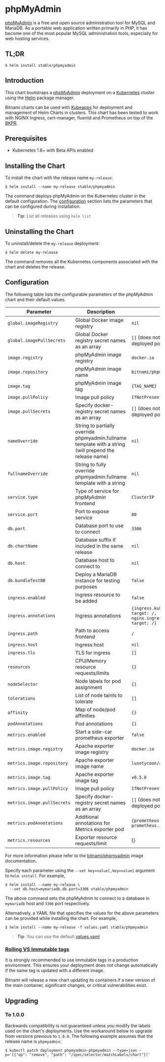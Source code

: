 # phpMyAdmin

[phpMyAdmin](https://www.phpmyadmin.net/) is a free and open source administration tool for MySQL and MariaDB. As a portable web application written primarily in PHP, it has become one of the most popular MySQL administration tools, especially for web hosting services.

## TL;DR

```console
$ helm install stable/phpmyadmin
```

## Introduction

This chart bootstraps a [phpMyAdmin](https://github.com/bitnami/bitnami-docker-phpmyadmin) deployment on a [Kubernetes](http://kubernetes.io) cluster using the [Helm](https://helm.sh) package manager.

Bitnami charts can be used with [Kubeapps](https://kubeapps.com/) for deployment and management of Helm Charts in clusters. This chart has been tested to work with NGINX Ingress, cert-manager, fluentd and Prometheus on top of the [BKPR](https://kubeprod.io/).

## Prerequisites

- Kubernetes 1.8+ with Beta APIs enabled

## Installing the Chart

To install the chart with the release name `my-release`:

```console
$ helm install --name my-release stable/phpmyadmin
```

The command deploys phpMyAdmin on the Kubernetes cluster in the default configuration. The [configuration](#configuration) section lists the parameters that can be configured during installation.

> **Tip**: List all releases using `helm list`

## Uninstalling the Chart

To uninstall/delete the `my-release` deployment:

```console
$ helm delete my-release
```

The command removes all the Kubernetes components associated with the chart and deletes the release.

## Configuration

The following table lists the configurable parameters of the phpMyAdmin chart and their default values.

|         Parameter           |               Description                         |                         Default                         |
|-----------------------------|---------------------------------------------------|---------------------------------------------------------|
| `global.imageRegistry`      | Global Docker image registry                      | `nil`                                                   |
| `global.imagePullSecrets`   | Global Docker registry secret names as an array   | `[]` (does not add image pull secrets to deployed pods) |
| `image.registry`            | phpMyAdmin image registry                         | `docker.io`                                             |
| `image.repository`          | phpMyAdmin image name                             | `bitnami/phpmyadmin`                                    |
| `image.tag`                 | phpMyAdmin image tag                              | `{TAG_NAME}`                                            |
| `image.pullPolicy`          | Image pull policy                                 | `IfNotPresent`                                          |
| `image.pullSecrets`         | Specify docker-registry secret names as an array  | `[]` (does not add image pull secrets to deployed pods) |
| `nameOverride`              | String to partially override phpmyadmin.fullname template with a string (will prepend the release name) | `nil` |
| `fullnameOverride`          | String to fully override phpmyadmin.fullname template with a string                                     | `nil` |
| `service.type`              | Type of service for phpMyAdmin frontend           | `ClusterIP`                                             |
| `service.port`              | Port to expose service                            | `80`                                                    |
| `db.port`                   | Database port to use to connect                   | `3306`                                                  |
| `db.chartName`              | Database suffix if included in the same release   | `nil`                                                   |
| `db.host`                   | Database host to connect to                       | `nil`                                                   |
| `db.bundleTestDB`           | Deploy a MariaDB instance for testing purposes    | `false`                                                 |
| `ingress.enabled`           | Ingress resource to be added                      | `false`                                                 |
| `ingress.annotations`       | Ingress annotations                               | `{ingress.kubernetes.io/rewrite-target: /,    nginx.ingress.kubernetes.io/rewrite-target: /}` |
| `ingress.path`              | Path to access frontend                           | `/`                                                     |
| `ingress.host`              | Ingress host                                      | `nil`                                                   |
| `ingress.tls`               | TLS for ingress                                   | `[]`                                                    |
| `resources`                 | CPU/Memory resource requests/limits               | `{}`                                                    |
| `nodeSelector`              | Node labels for pod assignment                    | `{}`                                                    |
| `tolerations`               | List of node taints to tolerate                   | `[]`                                                    |
| `affinity`                  | Map of node/pod affinities                        | `{}`                                                    |
| `podAnnotations`            | Pod annotations                                   | `{}`                                                    |
| `metrics.enabled`           | Start a side-car prometheus exporter              | `false`                                                 |
| `metrics.image.registry`    | Apache exporter image registry                    | `docker.io`                                             |
| `metrics.image.repository`  | Apache exporter image name                        | `lusotycoon/apache-exporter`                            |
| `metrics.image.tag`         | Apache exporter image tag                         | `v0.5.0`                                                |
| `metrics.image.pullPolicy`  | Image pull policy                                 | `IfNotPresent`                                          |
| `metrics.image.pullSecrets` | Specify docker-registry secret names as an array  | `[]` (does not add image pull secrets to deployed pods) |
| `metrics.podAnnotations`    | Additional annotations for Metrics exporter pod   | `{prometheus.io/scrape: "true", prometheus.io/port: "9117"}` |
| `metrics.resources`         | Exporter resource requests/limit                  | {}                                                      |

For more information please refer to the [bitnami/phpmyadmin](http://github.com/bitnami/bitnami-docker-Phpmyadmin) image documentation.

Specify each parameter using the `--set key=value[,key=value]` argument to `helm install`. For example,

```console
$ helm install --name my-release \
  --set db.host=mymariadb,db.port=3306 stable/phpmyadmin
```

The above command sets the phpMyAdmin to connect to a database in `mymariadb` host and `3306` port respectively.

Alternatively, a YAML file that specifies the values for the above parameters can be provided while installing the chart. For example,

```console
$ helm install --name my-release -f values.yaml stable/phpmyadmin
```

> **Tip**: You can use the default [values.yaml](values.yaml)

### [Rolling VS Immutable tags](https://docs.bitnami.com/containers/how-to/understand-rolling-tags-containers/)

It is strongly recommended to use immutable tags in a production environment. This ensures your deployment does not change automatically if the same tag is updated with a different image.

Bitnami will release a new chart updating its containers if a new version of the main container, significant changes, or critical vulnerabilities exist.

## Upgrading

### To 1.0.0

Backwards compatibility is not guaranteed unless you modify the labels used on the chart's deployments.
Use the workaround below to upgrade from versions previous to `1.0.0`. The following example assumes that the release name is `phpmyadmin`:

```console
$ kubectl patch deployment phpmyadmin-phpmyadmin --type=json -p='[{"op": "remove", "path": "/spec/selector/matchLabels/chart"}]'
```
